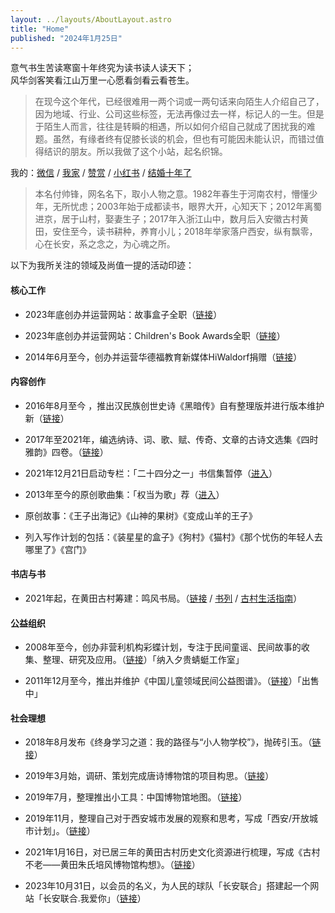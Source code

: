 ```yaml
---
layout: ../layouts/AboutLayout.astro
title: "Home"
published: "2024年1月25日"
---
```


<div class="flex items-center justify-center">
  <p>意气书生苦读寒窗十年终究为读书读人读天下；<br>风华剑客笑看江山万里一心愿看剑看云看苍生。</p>
</div>

> 在现今这个年代，已经很难用一两个词或一两句话来向陌生人介绍自己了，因为地域、行业、公司这些标签，无法再像过去一样，标记人的一生。但是于陌生人而言，往往是转瞬的相遇，所以如何介绍自己就成了困扰我的难题。虽然，有缘者终有促膝长谈的机会，但也有可能因未能认识，而错过值得结识的朋友。所以我做了这个小站，起名织锦。

我的：[微信](/assets/file/wechat.jpg) / [我家](http://cd.yanyoujin.com/famliy) / [赞赏](/assets/file/zanshang.jpg "赞赏") / [小红书](https://www.xiaohongshu.com/user/profile/640f1a990000000010025f7f) / [结婚十年了](/story/love "结婚十年了")
              
> 本名付帅锋，网名名下，取小人物之意。1982年春生于河南农村，懵懂少年，无所忧虑；2003年始于成都读书，眼界大开，心知天下；2012年离蜀进京，居于山村，娶妻生子；2017年入浙江山中，数月后入安徽古村黄田，安住至今，读书耕种，养育小儿；2018年举家落户西安，纵有飘零，心在长安，系之念之，为心魂之所。

以下为我所关注的领域及尚值一提的活动印迹：

#### 核心工作

- 2023年底创办并运营网站：故事盒子<span class="tip2">全职</span>（[链接](http://gushihezi.com/ "故事盒子")）

- 2023年底创办并运营网站：Children's Book Awards<span class="tip2">全职</span>（[链接](https://childrensbookawards.com/ "children's book awards")）

- 2014年6月至今，创办并运营华德福教育新媒体HiWaldorf<span class="tip1">捐赠</span>（[链接](https://hiwaldorf.com/support "hiwaldorf")）

#### 内容创作

- 2016年8月至今 ，推出汉民族创世史诗《黑暗传》自有整理版并进行版本维护<span class="tip1">新</span>（[链接](/story/darkness "黑暗传")）

- 2017年至2021年，编选纳诗、词、歌、赋、传奇、文章的古诗文选集《四时雅韵》四卷。（[链接](/story/sishiyayun "四时雅韵")）

- 2021年12月21日启动专栏：「二十四分之一」书信集<span class="tip1">暂停</span>（[进入](/story/letters "书信集")）

- 2013年至今的原创歌曲集：「权当为歌」<span class="tip1">荐</span>（[进入](/story/songs "权当为歌集")）

- 原创故事：《王子出海记》《山神的果树》《变成山羊的王子》

- 列入写作计划的包括：《装星星的盒子》《狗村》《猫村》《那个忧伤的年轻人去哪里了》《宫门》

#### 书店与书

- 2021年起，在黄田古村筹建：鸣风书局。（[链接](/story/mingfeng "鸣风书局") / [书列](/story/booktag) / [古村生活指南](/story/guide "古村生活指南")）

#### 公益组织

- 2008年至今，创办非营利机构彩蝶计划，专注于民间童谣、民间故事的收集、整理、研究及应用。（[链接](https://mp.weixin.qq.com/s/mFybJZJPtSJPpSyvEelHLw "彩蝶几乎")）「纳入夕贵蜻蜓工作室」

- 2011年12月至今，推出并维护《中国儿童领域民间公益图谱》。（[链接](http://tupu.yanyoujin.com/ "中国儿童领域民间公益图谱")）「出售中」

#### 社会理想

- 2018年8月发布《终身学习之道：我的路径与“小人物学校”》，抛砖引玉。（[链接](/story/school "小人物学校")）

- 2019年3月始，调研、策划完成唐诗博物馆的项目构思。（[链接](http://tangpoetrymuseum.com/ "唐诗博物馆")）

- 2019年7月，整理推出小工具：中国博物馆地图。（[链接](http://museum.yanyoujin.com/ "中国博物馆地图")）

- 2019年11月，整理自己对于西安城市发展的观察和思考，写成「西安/开放城市计划」。（[链接](/story/xian "西安开放城市计划")）

- 2021年1月16日，对已居三年的黄田古村历史文化资源进行梳理，写成《古村不老——黄田朱氏培风博物馆构想》。（[链接](/story/peifeng "黄田朱氏培风博物馆")）

- 2023年10月31日，以会员的名义，为人民的球队「长安联合」搭建起一个网站「长安联合.我爱你」（[链接](https://unionfc.com.cn/ "陕西长安联合足球俱乐部")）
